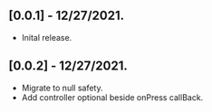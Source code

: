 ## [0.0.1] - 12/27/2021.

* Inital release.

## [0.0.2] - 12/27/2021.
* Migrate to null safety.
* Add controller optional beside onPress callBack.